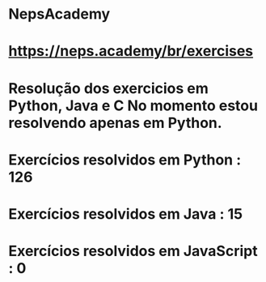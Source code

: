 # NepsAcademy
# https://neps.academy/br/exercises 
# Resolução dos exercicios em Python, Java e C No momento estou resolvendo apenas em Python.
# Exercícios resolvidos em Python : 126
# Exercícios resolvidos em Java : 15
# Exercícios resolvidos em JavaScript : 0
